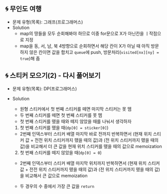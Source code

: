 ## 🌀 무인도 여행

- 문제 유형(목록): 그래프(프로그래머스)
- Solution
  - map의 땅들을 모두 순회해봐야 하므로 이중 for문으로 X가 아닌칸을 ㅣ작점으로 지정
  - map을 동, 서, 남, 북 4방향으로 순회하면서 해당 칸이 X가 아닐 때 아직 방문하지 않은 칸이면 값을 합치고 `queue`에 push, 방문처리(`visited[nx][ny] = true`)해 줌

## 🌀 스티커 모으기(2) - 다시 풀어보기

- 문제 유형(목록): DP(프로그래머스)
- Solution

  - 원형 스티커에서 첫 번째 스티커를 떼면 마지막 스티커는 못 뗌
  - 두 번째 스티커를 떼면 첫 번째 스티커를 못 뗌
  - 첫 번째 스티커를 뗐을 때와 떼지 않았을 때를 나눠서 생각하자

  1. 첫 번째 스티커를 뗐을 때(`dp[0] = sticker[0]`)

  - 2번째 인덱스부터 스티커 배열 마지막 바로 전까지 반복하면서 (현재 위치 스티커 값 + 전전 위치 스티커까지 뗐을 때의 값)과 (전 위치 스티커까지 뗐을 때의 값)을 비교해서 더 큰 값을 현재 위치 스티커를 뗐을 때의 값으로 memoization

  2. 첫 번째 스티커를 떼지 않았을 때(`dp[0] = 0`)

  - 2번째 인덱스부터 스티커 배열 마지막 위치까지 반복하면서 (현재 위치 스티커 값 + 전전 위치 스티커까지 뗐을 때의 값)과 (전 위치 스티커까지 뗐을 때의 값)을 비교해서 큰 값으로 memoization

  - 두 경우의 수 중에서 가장 큰 값을 `return`
